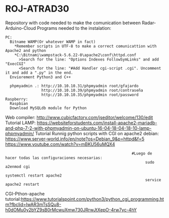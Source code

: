 
# ROJ-ATRAD30
Repository with code needed to make the comunication between Radar-Arduino-Cloud
  Programs needed to the instalation:
  
  
    PC:
      Bitname WAMP(Or whatever WAMP in fact) 
        *Remember scripts in UTF-8 to make a correct comunicattion with Apache2 and python
        *C:\Bitnami\wampstack-5.6.22-0\apache2\conf\httpd.conf
          >Search for the line: "Options Indexes FollowSymLinks" and add "ExecCGI"
          <Search for the line: "#Add Handler cgi-script .cgi". Uncomment it and add a ".py" in the end.
      Enviorement Python3 and C++
      
      phpmyadmin .: http://10.10.10.31/phpmyadmin root/gfajardo
                    http://10.10.10.39/phpmyadmin root/contraseña
                    http://10.10.10.35/phpmyadmin root/password
    Raspberry:
      Raspbian
      Download MySQLdb module for Python 
      
      
     
  Web compiler: http://www.cubicfactory.com/jseditor/welcome/130/edit
Tutorial LAMP: https://websiteforstudents.com/install-apache2-mariadb-and-php-7-2-with-phpmyadmin-on-ubuntu-16-04-18-04-18-10-lamp-phpmyadmin/
Tutorial Runnig python scripts with CGI on apache2 debian: https://www.server-world.info/en/note?os=Debian_9&p=httpd&f=5
                                                            https://www.youtube.com/watch?v=mBKU56uMQX4
                                                            
                                                            #Luego de hacer todas las configuraciones necesarias:
                                                                  sudo a2enmod cgi
                                                                  systemctl restart apache2
                                                                  service apache2 restart
CGI-Pthon-apache tutorial:https://www.tutorialspoint.com/python3/python_cgi_programming.htm?fbclid=IwAR3mTsSQu8-h0dOMu0y2bYZ9sB0rMcwuXmw730JRrwJtXepO-4rw7yc-4hY

